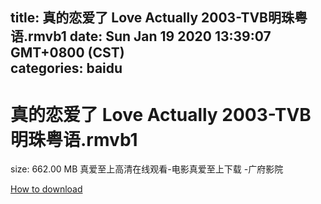 
title: 真的恋爱了 Love Actually 2003-TVB明珠粤语.rmvb1
date: Sun Jan 19 2020 13:39:07 GMT+0800 (CST)    
categories: baidu
---

# 真的恋爱了 Love Actually 2003-TVB明珠粤语.rmvb1
size: 662.00 MB
 真爱至上高清在线观看-电影真爱至上下载 -广府影院
 

[How to download](https://bpcam.bemobtrk.com/go/2ceec3aa-1ca2-46d6-b9ff-aaa5c184517c?jno=3195)